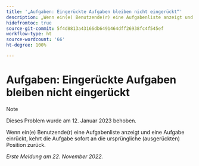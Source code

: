 ```yaml
---
title: '„Aufgaben: Eingerückte Aufgaben bleiben nicht eingerückt“'
description: „Wenn ein(e) Benutzende(r) eine Aufgabenliste anzeigt und eine Aufgabe einrückt, kehrt die Aufgabe sofort an die ursprüngliche (ausgerückten) Position zurück.“
hidefromtoc: true
source-git-commit: 5f4d8813a43166db6491464dff26938fc4f545ef
workflow-type: ht
source-wordcount: '66'
ht-degree: 100%

---
```



# Aufgaben: Eingerückte Aufgaben bleiben nicht eingerückt

>[!NOTE]
>
>Dieses Problem wurde am 12. Januar 2023 behoben.

Wenn ein(e) Benutzende(r) eine Aufgabenliste anzeigt und eine Aufgabe einrückt, kehrt die Aufgabe sofort an die ursprüngliche (ausgerückten) Position zurück.

_Erste Meldung am 22. November 2022._

